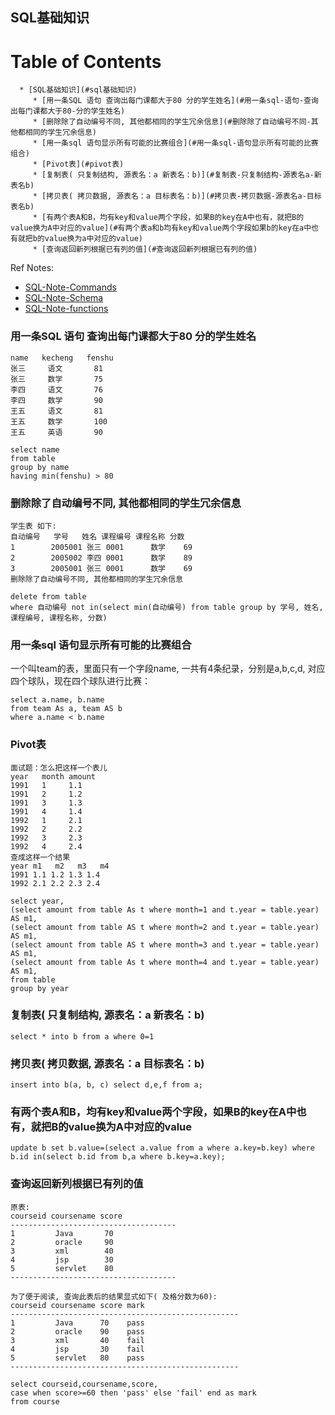 ## SQL基础知识

Table of Contents
=================

      * [SQL基础知识](#sql基础知识)
         * [用一条SQL 语句 查询出每门课都大于80 分的学生姓名](#用一条sql-语句-查询出每门课都大于80-分的学生姓名)
         * [删除除了自动编号不同, 其他都相同的学生冗余信息](#删除除了自动编号不同-其他都相同的学生冗余信息)
         * [用一条sql 语句显示所有可能的比赛组合](#用一条sql-语句显示所有可能的比赛组合)
         * [Pivot表](#pivot表)
         * [复制表( 只复制结构, 源表名：a 新表名：b)](#复制表-只复制结构-源表名a-新表名b)
         * [拷贝表( 拷贝数据, 源表名：a 目标表名：b)](#拷贝表-拷贝数据-源表名a-目标表名b)
         * [有两个表A和B，均有key和value两个字段，如果B的key在A中也有，就把B的value换为A中对应的value](#有两个表a和b均有key和value两个字段如果b的key在a中也有就把b的value换为a中对应的value)
         * [查询返回新列根据已有列的值](#查询返回新列根据已有列的值)

Ref Notes:

* [SQL-Note-Commands](sql-note-commands.md)
* [SQL-Note-Schema](sql-note-schema.md)
* [SQL-Note-functions](sql-note-functions.md)

### 用一条SQL 语句 查询出每门课都大于80 分的学生姓名
```
name   kecheng   fenshu 
张三     语文       81
张三     数学       75
李四     语文       76
李四     数学       90
王五     语文       81
王五     数学       100
王五     英语       90
```

```
select name 
from table
group by name
having min(fenshu) > 80
```

### 删除除了自动编号不同, 其他都相同的学生冗余信息 
```
学生表 如下:
自动编号   学号   姓名 课程编号 课程名称 分数
1        2005001 张三 0001      数学    69
2        2005002 李四 0001      数学    89
3        2005001 张三 0001      数学    69
删除除了自动编号不同, 其他都相同的学生冗余信息
```

```
delete from table
where 自动编号 not in(select min(自动编号) from table group by 学号, 姓名, 课程编号, 课程名称, 分数)
```

### 用一条sql 语句显示所有可能的比赛组合
一个叫team的表，里面只有一个字段name, 一共有4条纪录，分别是a,b,c,d, 对应四个球队，现在四个球队进行比赛：

``` 
select a.name, b.name 
from team As a, team AS b 
where a.name < b.name
```

### Pivot表
```
面试题：怎么把这样一个表儿
year   month amount
1991   1     1.1
1991   2     1.2
1991   3     1.3
1991   4     1.4
1992   1     2.1
1992   2     2.2
1992   3     2.3
1992   4     2.4
查成这样一个结果
year m1   m2   m3   m4
1991 1.1 1.2 1.3 1.4
1992 2.1 2.2 2.3 2.4 
```

```
select year,
(select amount from table As t where month=1 and t.year = table.year) AS m1,
(select amount from table AS t where month=2 and t.year = table.year) AS m1,
(select amount from table AS t where month=3 and t.year = table.year) AS m1,
(select amount from table As t where month=4 and t.year = table.year) AS m1,
from table
group by year
```

### 复制表( 只复制结构, 源表名：a 新表名：b) 
```
select * into b from a where 0=1   
```

### 拷贝表( 拷贝数据, 源表名：a 目标表名：b) 
```
insert into b(a, b, c) select d,e,f from a; 
```

### 有两个表A和B，均有key和value两个字段，如果B的key在A中也有，就把B的value换为A中对应的value

```
update b set b.value=(select a.value from a where a.key=b.key) where b.id in(select b.id from b,a where b.key=a.key);
```

### 查询返回新列根据已有列的值
```
原表:
courseid coursename score
-------------------------------------
1         Java       70
2         oracle     90
3         xml        40
4         jsp        30
5         servlet    80
-------------------------------------

为了便于阅读, 查询此表后的结果显式如下( 及格分数为60):
courseid coursename score mark
---------------------------------------------------
1         Java      70    pass
2         oracle    90    pass
3         xml       40    fail
4         jsp       30    fail
5         servlet   80    pass
---------------------------------------------------
```

```
select courseid,coursename,score,
case when score>=60 then 'pass' else 'fail' end as mark
from course
```

